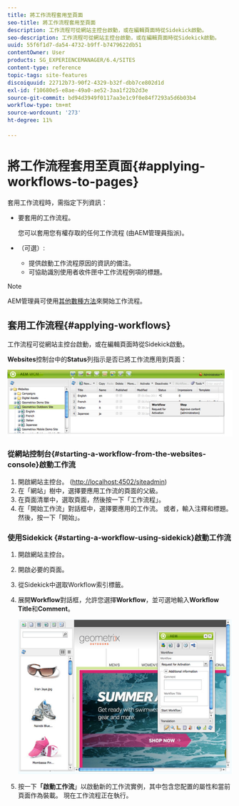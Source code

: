 ```yaml
---
title: 將工作流程套用至頁面
seo-title: 將工作流程套用至頁面
description: 工作流程可從網站主控台啟動，或在編輯頁面時從Sidekick啟動。
seo-description: 工作流程可從網站主控台啟動，或在編輯頁面時從Sidekick啟動。
uuid: 55f6f1d7-da54-4732-b9ff-b7479622db51
contentOwner: User
products: SG_EXPERIENCEMANAGER/6.4/SITES
content-type: reference
topic-tags: site-features
discoiquuid: 22712b73-90f2-4329-b32f-dbb7ce802d1d
exl-id: f10680e5-e8ae-49a0-ae52-3aa1f22b2d3e
source-git-commit: bd94d3949f0117aa3e1c9f0e84f7293a5d6b03b4
workflow-type: tm+mt
source-wordcount: '273'
ht-degree: 11%

---
```


# 將工作流程套用至頁面{#applying-workflows-to-pages}

套用工作流程時，需指定下列資訊：

* 要套用的工作流程。

   您可以套用您有權存取的任何工作流程 (由AEM管理員指派)。
* （可選）:

   * 提供啟動工作流程原因的資訊的備注。
   * 可協助識別使用者收件匣中工作流程例項的標題。

>[!NOTE]
>
>AEM管理員可使用[其他數種方法](/help/sites-administering/workflows-starting.md)來開始工作流程。

## 套用工作流程{#applying-workflows}

工作流程可從網站主控台啟動，或在編輯頁面時從Sidekick啟動。

**Websites**&#x200B;控制台中的&#x200B;**Status**&#x200B;列指示是否已將工作流應用到頁面：

![工作流程狀態](assets/workflowstatus.png)

### 從網站控制台{#starting-a-workflow-from-the-websites-console}啟動工作流

1. 開啟網站主控台。 ([http://localhost:4502/siteadmin](http://localhost:4502/siteadmin))
1. 在「網站」樹中，選擇要應用工作流的頁面的父級。
1. 在頁面清單中，選取頁面，然後按一下「工作流程」。
1. 在「開始工作流」對話框中，選擇要應用的工作流。 或者，輸入注釋和標題。 然後，按一下「開始」。

### 使用Sidekick {#starting-a-workflow-using-sidekick}啟動工作流

1. 開啟網站主控台。
1. 開啟必要的頁面。
1. 從Sidekick中選取Workflow索引標籤。
1. 展開&#x200B;**Workflow**&#x200B;對話框，允許您選擇&#x200B;**Workflow**，並可選地輸入&#x200B;**Workflow Title**&#x200B;和&#x200B;**Comment**。

   ![workflowstartsidekick](assets/workflowstartsidekick.png)

1. 按一下&#x200B;**「啟動工作流**」以啟動新的工作流實例，其中包含您配置的屬性和當前頁面作為裝載。 現在工作流程正在執行。
